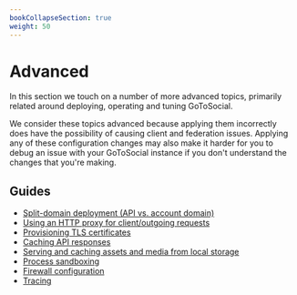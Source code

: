 ```yaml
---
bookCollapseSection: true
weight: 50
---
```


# Advanced

In this section we touch on a number of more advanced topics, primarily related around deploying, operating and tuning GoToSocial.

We consider these topics advanced because applying them incorrectly does have the possibility of causing client and federation issues. Applying any of these configuration changes may also make it harder for you to debug an issue with your GoToSocial instance if you don't understand the changes that you're making.

## Guides

* [Split-domain deployment (API vs. account domain)](host-account-domain)
* [Using an HTTP proxy for client/outgoing requests](outgoing-proxy)
* [Provisioning TLS certificates](certificates)
* [Caching API responses](caching/api)
* [Serving and caching assets and media from local storage](caching/assets-media)
* [Process sandboxing](security/sandboxing)
* [Firewall configuration](security/firewall)
* [Tracing](tracing)

